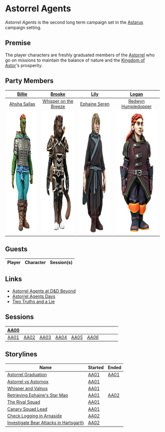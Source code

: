 # Astorrel Agents

*Astorrel Agents* is the second long term campaign set in the [Astarus](../../planes/astarus.md) campaign setting.

## Premise

The player characters are freshly graduated members of the [Astorrel](../../organisations/astorrel/astorrel.md) who go on missions to maintain the balance of nature and the [Kingdom of Astor](../../civilisations/kingdom-of-astor/kingdom-of-astor.md)'s prosperity.

## Party Members

| [Billie](../../players/billie.md) | [Brooke](../../players/brooke.md) | [Lily](../../players/lily.md) | [Logan](../../players/logan.md) |
|:---:|:---:|:---:|:---:|
| [Ahsha Sallas](../../characters/ahsha-sallas.md) | [Whisper on the Breeze](../../characters/whisper-on-the-breeze.md) | [Ephaine Seren](../../characters/ephaine-seren.md) | [Redwyn Humpledopper](../../characters/redwyn-humpledopper.md) |
| <img src="https://raw.githubusercontent.com/jesskelsall/astarus-images/main/people/portraits/b0b553e82a907ff3.png" height="400" /> | <img src="https://raw.githubusercontent.com/jesskelsall/astarus-images/main/people/portraits/63cc05f09a0e0c3b.png" height="400" /> | <img src="https://raw.githubusercontent.com/jesskelsall/astarus-images/main/people/portraits/3840bf1d6c005683.png" height="400" /> | <img src="https://raw.githubusercontent.com/jesskelsall/astarus-images/main/people/portraits/04a625d21baed3cb.png" height="400" /> |

## Guests

| Player | Character | Session(s) |
| --- | --- | --- |

## Links

- [Astorrel Agents at D&D Beyond](https://www.dndbeyond.com/campaigns/1620558)
- [Astorrel Agents Days](days.md)
- [Two Truths and a Lie](two-truths-and-a-lie.md)

## Sessions

| [AA00](../../sessions/AA00.md) | | | | | | | | | |
|:---:|:---:|:---:|:---:|:---:|:---:|:---:|:---:|:---:|:---:|
| [AA01](../../sessions/AA01.md) | [AA02](../../sessions/AA02.md) | [AA03](../../sessions/AA03.md) | [AA04](../../sessions/AA04.md) | [AA05](../../sessions/AA05.md) | *[AA06](../../sessions/AA06.md)*

## Storylines

| Name | Started | Ended |
| --- | --- | --- |
| [Astorrel Graduation](../../storylines/astorrel-graduation.md) | [AA01](../../sessions/AA01.md) | [AA01](../../sessions/AA01.md) |
| [Astorrel vs Astornox](../../storylines/astorrel-vs-astornox.md) | [AA01](../../sessions/AA01.md) | |
| [Whisper and Valnos](../../storylines/whisper-and-valnos.md) | [AA01](../../sessions/AA01.md) | |
| [Retrieving Ephaine's Star Map](../../storylines/retrieving-ephaines-star-map.md) | [AA01](../../sessions/AA01.md) | [AA02](../../sessions/AA02.md) |
| [The Rival Squad](../../storylines/the-rival-squad.md) | [AA01](../../sessions/AA01.md) | |
| [Canary Squad Lead](../../storylines/canary-squad-lead.md) | [AA01](../../sessions/AA01.md) | |
| [Check Logging in Arnaside](../../storylines/check-logging-in-arnaside.md) | [AA02](../../sessions/AA02.md) | |
| [Investigate Bear Attacks in Hartsgarth](../../storylines/investigate-bear-attacks-in-hartsgarth.md) | [AA02](../../sessions/AA02.md) | |

